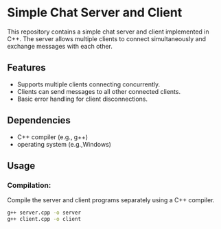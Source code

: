 # Simple Chat Server and Client

This repository contains a simple chat server and client implemented in C++. The server allows multiple clients to connect simultaneously and exchange messages with each other.

## Features
- Supports multiple clients connecting concurrently.
- Clients can send messages to all other connected clients.
- Basic error handling for client disconnections.

## Dependencies
- C++ compiler (e.g., g++)
- operating system (e.g.,Windows)

## Usage
### Compilation:
Compile the server and client programs separately using a C++ compiler.
```bash
g++ server.cpp -o server
g++ client.cpp -o client

